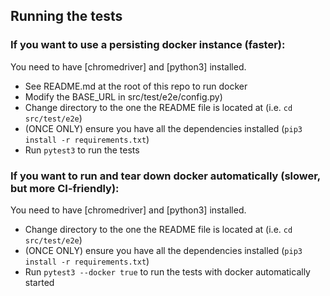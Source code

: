 ## Running the tests

### If you want to use a persisting docker instance (faster):
You need to have [chromedriver] and [python3] installed.

- See README.md at the root of this repo to run docker
- Modify the BASE_URL in src/test/e2e/config.py)
- Change directory to the one the README file is located at (i.e. `cd src/test/e2e`)
- (ONCE ONLY) ensure you have all the dependencies installed (`pip3 install -r requirements.txt`)
- Run `pytest3` to run the tests

### If you want to run and tear down docker automatically (slower, but more CI-friendly):
You need to have [chromedriver] and [python3] installed.

- Change directory to the one the README file is located at (i.e. `cd src/test/e2e`)
- (ONCE ONLY) ensure you have all the dependencies installed (`pip3 install -r requirements.txt`)
- Run `pytest3 --docker true` to run the tests with docker automatically started